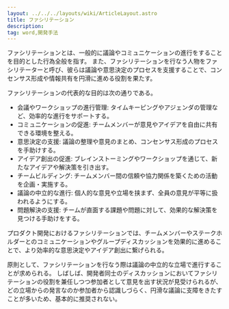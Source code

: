 ```yaml
---
layout: ../../../layouts/wiki/ArticleLayout.astro
title: ファシリテーション
description:
tag: word,開発手法
---
```


ファシリテーションとは、一般的に議論やコミュニケーションの進行をすることを目的とした行為全般を指す。
また、ファシリテーションを行なう人物をファシリテーターと呼び、彼らは議論や意思決定のプロセスを支援することで、コンセンサス形成や情報共有を円滑に進める役割を果たす。

ファシリテーションの代表的な目的は次の通りである。
- 会議やワークショップの進行管理: タイムキーピングやアジェンダの管理など、効率的な進行をサポートする。
- コミュニケーションの促進: チームメンバーが意見やアイデアを自由に共有できる環境を整える。
- 意思決定の支援: 議論の整理や意見のまとめ、コンセンサス形成のプロセスを手助けする。
- アイデア創出の促進: ブレインストーミングやワークショップを通じて、新たなアイデアや解決策を引き出す。
- チームビルディング: チームメンバー間の信頼や協力関係を築くための活動を企画・実施する。
- 議論の中立的な進行: 個人的な意見や立場を挟まず、全員の意見が平等に扱われるようにする。
- 問題解決の支援: チームが直面する課題や問題に対して、効果的な解決策を見つける手助けをする。

プロダクト開発におけるファシリテーションでは、チームメンバーやステークホルダーとのコミュニケーションやグループディスカッションを効果的に進めることで、より効率的な意思決定やアイデア創出に繋げられる。

原則として、ファシリテーションを行なう際は議論の中立的な立場で進行することが求められる。
しばしば、開発者同士のディスカッションにおいてファシリテーションの役割を兼任しつつ参加者として意見を出す状況が見受けられるが、どの立場からの発言なのか参加者から認識しづらく、円滑な議論に支障をきたすことが多いため、基本的に推奨されない。
